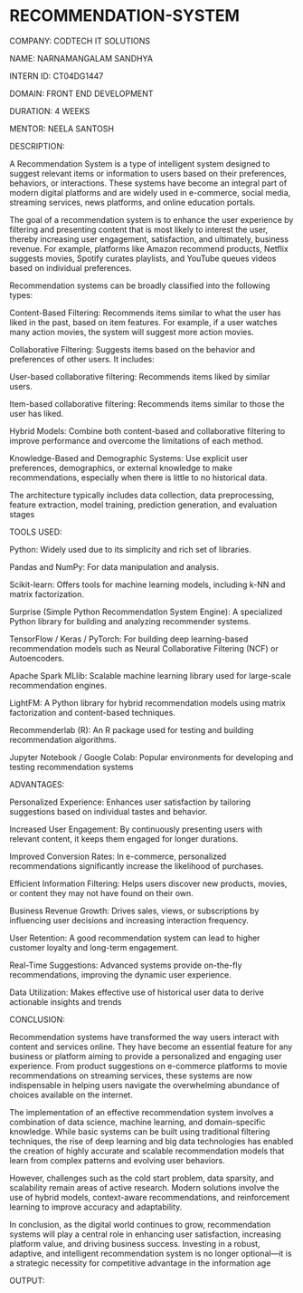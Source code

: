 # RECOMMENDATION-SYSTEM

COMPANY: CODTECH IT SOLUTIONS

NAME: NARNAMANGALAM SANDHYA

INTERN ID: CT04DG1447

DOMAIN: FRONT END DEVELOPMENT

DURATION: 4 WEEKS

MENTOR: NEELA SANTOSH

DESCRIPTION:


A Recommendation System is a type of intelligent system designed to suggest relevant items or information to users based on their preferences, behaviors, or interactions. These systems have become an integral part of modern digital platforms and are widely used in e-commerce, social media, streaming services, news platforms, and online education portals.

The goal of a recommendation system is to enhance the user experience by filtering and presenting content that is most likely to interest the user, thereby increasing user engagement, satisfaction, and ultimately, business revenue. For example, platforms like Amazon recommend products, Netflix suggests movies, Spotify curates playlists, and YouTube queues videos based on individual preferences.

Recommendation systems can be broadly classified into the following types:

Content-Based Filtering: Recommends items similar to what the user has liked in the past, based on item features. For example, if a user watches many action movies, the system will suggest more action movies.

Collaborative Filtering: Suggests items based on the behavior and preferences of other users. It includes:

User-based collaborative filtering: Recommends items liked by similar users.

Item-based collaborative filtering: Recommends items similar to those the user has liked.

Hybrid Models: Combine both content-based and collaborative filtering to improve performance and overcome the limitations of each method.

Knowledge-Based and Demographic Systems: Use explicit user preferences, demographics, or external knowledge to make recommendations, especially when there is little to no historical data.

The architecture typically includes data collection, data preprocessing, feature extraction, model training, prediction generation, and evaluation stages

TOOLS USED:

Python: Widely used due to its simplicity and rich set of libraries.

Pandas and NumPy: For data manipulation and analysis.

Scikit-learn: Offers tools for machine learning models, including k-NN and matrix factorization.

Surprise (Simple Python RecommendatIon System Engine): A specialized Python library for building and analyzing recommender systems.

TensorFlow / Keras / PyTorch: For building deep learning-based recommendation models such as Neural Collaborative Filtering (NCF) or Autoencoders.

Apache Spark MLlib: Scalable machine learning library used for large-scale recommendation engines.

LightFM: A Python library for hybrid recommendation models using matrix factorization and content-based techniques.

Recommenderlab (R): An R package used for testing and building recommendation algorithms.

Jupyter Notebook / Google Colab: Popular environments for developing and testing recommendation systems

ADVANTAGES:

Personalized Experience: Enhances user satisfaction by tailoring suggestions based on individual tastes and behavior.

Increased User Engagement: By continuously presenting users with relevant content, it keeps them engaged for longer durations.

Improved Conversion Rates: In e-commerce, personalized recommendations significantly increase the likelihood of purchases.

Efficient Information Filtering: Helps users discover new products, movies, or content they may not have found on their own.

Business Revenue Growth: Drives sales, views, or subscriptions by influencing user decisions and increasing interaction frequency.

User Retention: A good recommendation system can lead to higher customer loyalty and long-term engagement.

Real-Time Suggestions: Advanced systems provide on-the-fly recommendations, improving the dynamic user experience.

Data Utilization: Makes effective use of historical user data to derive actionable insights and trends

CONCLUSION:

Recommendation systems have transformed the way users interact with content and services online. They have become an essential feature for any business or platform aiming to provide a personalized and engaging user experience. From product suggestions on e-commerce platforms to movie recommendations on streaming services, these systems are now indispensable in helping users navigate the overwhelming abundance of choices available on the internet.

The implementation of an effective recommendation system involves a combination of data science, machine learning, and domain-specific knowledge. While basic systems can be built using traditional filtering techniques, the rise of deep learning and big data technologies has enabled the creation of highly accurate and scalable recommendation models that learn from complex patterns and evolving user behaviors.

However, challenges such as the cold start problem, data sparsity, and scalability remain areas of active research. Modern solutions involve the use of hybrid models, context-aware recommendations, and reinforcement learning to improve accuracy and adaptability.

In conclusion, as the digital world continues to grow, recommendation systems will play a central role in enhancing user satisfaction, increasing platform value, and driving business success. Investing in a robust, adaptive, and intelligent recommendation system is no longer optional—it is a strategic necessity for competitive advantage in the information age

OUTPUT:

